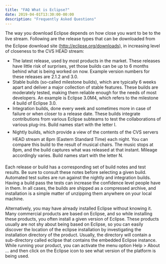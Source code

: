 ```yaml
---
title: "FAQ What is Eclipse?"
date: 2019-04-01T13:30:00-00:00
description: "Frequently Asked Questions"
---
```


The way you download Eclipse depends on how close you want to be to the &#147;live stream.&#148; Following are the release types that can be downloaded from the Eclipse download site (http://eclipse.org/downloads), in increasing level of closeness to the CVS HEAD stream:

- The latest release, used by most products in the market. These releases have little risk of surprises, yet those builds can be up to 6 months behind what is being worked on now. Example version numbers for these releases are 2.1.2 and 3.0.
- Stable builds (so-called milestone builds), which are typically 6 weeks apart and deliver a major collection of stable features. These builds are moderately tested, making them reliable enough for the needs of most developers. An example is Eclipse 3.0M4, which refers to the milestone 4 build of Eclipse 3.0.
- Integration builds, done every week and sometimes more in case of failure or when closer to a release date. These builds integrate contributions from various Eclipse subteams to test the collaborations of various plug-ins. Build names start with the letter &#147;I.&#148;
- Nightly builds, which provide a view of the contents of the CVS server&#146;s HEAD stream at 8pm (Eastern Standard Time) each night. You can compare this build to the result of musical chairs. The music stops at 8pm, and the build captures what was released at that instant. Mileage accordingly varies. Build names start with the letter &#147;N.&#148;

Each release or build has a corresponding set of build notes and test results. Be sure to consult these notes before selecting a given build. Automated test suites are run against the nightly and integration builds. Having a build pass the tests can increase the confidence level people have in them. In all cases, the builds are shipped as a compressed archive, and installation is a simple matter of unzipping them anywhere on your local machine.

Alternatively, you may have already installed Eclipse without knowing it. Many commercial products are based on Eclipse, and so while installing these products, you often install a given version of Eclipse. These products usually are not shy about being based on Eclipse, so you can easily discover the location of the eclipse installation by investigating the installation directory of the product. Usually, the directory will contain a sub-directory called eclipse that contains the embedded Eclipse instance. While running your product, you can activate the menu option Help > About ... and then click on the Eclipse icon to see what version of the platform is being used.